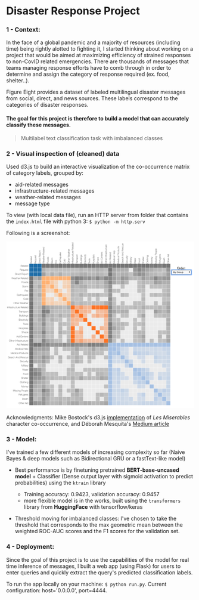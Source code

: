 # Disaster Response Project

### 1 - Context:
In the face of a global pandemic and a majority of resources (including time) being rightly alotted to fighting it, I started thinking about working on a project that would be aimed at maximizing efficiency of strained responses to non-CovID related emergencies. There are thousands of messages that teams managing response efforts have to comb through in order to determine and assign the category of response required (ex. food, shelter..). 

Figure Eight provides a dataset of labeled multilingual disaster messages from social, direct, and news sources. These labels correspond to the categories of disaster responses.

#### The goal for this project is therefore to build a model that can accurately classify these messages. 

> Multilabel text classification task with imbalanced classes 

### 2 - Visual inspection of (cleaned) data
Used d3.js to build an interactive visualization of the co-occurrence matrix of category labels, grouped by:
* aid-related messages
* infrastructure-related messages
* weather-related messages
* message type

To view (with local data file), run an HTTP server from folder that contains the `index.html` file with python 3: `$ python -m http.serv`

Following is a screenshot:

![image](data/plot_categories/co_mat.png)

Acknowledgments: Mike Bostock's d3.js [implementation](https://bost.ocks.org/mike/miserables/) of *Les Miserables* character co-occurrence, and Déborah Mesquita's [Medium article](https://towardsdatascience.com/building-a-co-occurrence-matrix-with-d3-to-analyze-overlapping-topics-in-dissertations-fb2ae9470dee)

### 3 - Model:
I've trained a few different models of increasing complexity so far (Naive Bayes & deep models such as Bidirectional GRU or a fastText-like model)

* Best performance is by finetuning pretrained **BERT-base-uncased model** + Classifier (Dense output layer with sigmoid activation to predict probabilities) using the `ktrain` library
	* Training accuracy: 0.9423, validation accuracy: 0.9457
	* more flexible model is in the works, built using the `transformers` library from **HuggingFace** with tensorflow/keras

* Threshold moving for imbalanced classes: I've chosen to take the threshold that corresponds to the max geometric mean between the weighted ROC-AUC scores and the F1 scores for the validation set.

### 4 - Deployment:
Since the goal of this project is to use the capabilities of the model for real time inference of messages, I built a web app (using Flask) for users to enter queries and quickly extract the query's predicted classification labels.

To run the app locally on your machine: `$ python run.py`. Current configuration: host='0.0.0.0', port=4444.

